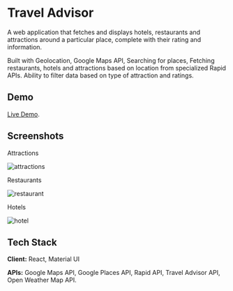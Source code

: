 
# Travel Advisor

A web application that fetches and displays hotels, restaurants and attractions around a particular place, complete with their rating and information. 

Built with Geolocation, Google Maps API, Searching for places, Fetching restaurants, hotels and attractions based on location from specialized Rapid APIs. Ability to filter data based on type of attraction and ratings.


## Demo

[Live Demo](https://travel-advisor-jo.netlify.app/).
## Screenshots

Attractions

![attractions](https://user-images.githubusercontent.com/49208270/172132356-82b48693-dc31-435d-b5db-b7b120403f80.png)

Restaurants

![restaurant](https://user-images.githubusercontent.com/49208270/172132537-e3d7e2af-dd72-418a-9a4b-5515b1651605.png)

Hotels

![hotel](https://user-images.githubusercontent.com/49208270/172132612-8afa93f2-1397-49dc-8298-95d756999eda.png)


## Tech Stack

**Client:** React, Material UI

**APIs:** Google Maps API, Google Places API, Rapid API, Travel Advisor API, Open Weather Map API.
